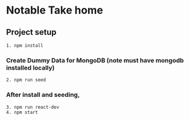 # Notable Take home

## Project setup
```
1. npm install
```

### Create Dummy Data for MongoDB (note must have mongodb installed locally)
```
2. npm run seed
```

### After install and seeding,
```
3. npm run react-dev
4. npm start
```

